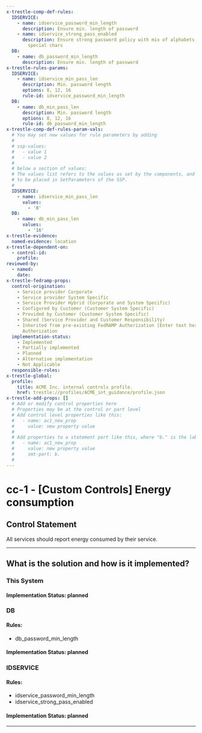```yaml
---
x-trestle-comp-def-rules:
  IDSERVICE:
    - name: idservice_password_min_length
      description: Ensure min. length of password
    - name: idservice_strong_pass_enabled
      description: Ensure strong password policy with mix of alphabets, digits, and
        special chars
  DB:
    - name: db_password_min_length
      description: Ensure min. length of password
x-trestle-rules-params:
  IDSERVICE:
    - name: idservice_min_pass_len
      description: Min. password length
      options: 8, 12, 16
      rule-id: idservice_password_min_length
  DB:
    - name: db_min_pass_len
      description: Min. password length
      options: 8, 12, 16
      rule-id: db_password_min_length
x-trestle-comp-def-rules-param-vals:
  # You may set new values for rule parameters by adding
  #
  # ssp-values:
  #   - value 1
  #   - value 2
  #
  # below a section of values:
  # The values list refers to the values as set by the components, and the ssp-values are the new values
  # to be placed in SetParameters of the SSP.
  #
  IDSERVICE:
    - name: idservice_min_pass_len
      values:
        - '8'
  DB:
    - name: db_min_pass_len
      values:
        - '16'
x-trestle-evidence:
  named-evidence: location
x-trestle-dependent-on:
  - control-id:
    profile:
reviewed-by:
  - named:
    date:
x-trestle-fedramp-props:
  control-origination:
    - Service provider Corporate
    - Service provider System Specific
    - Service Provider Hybrid (Corporate and System Specific)
    - Configured by Customer (Customer System Specific)
    - Provided by Customer (Customer System Specific)
    - Shared (Service Provider and Customer Responsibility)
    - Inherited from pre-existing FedRAMP Authorization [Enter text here], Date of
      Authorization
  implementation-status:
    - Implemented
    - Partially implemented
    - Planned
    - Alternative implementation
    - Not Applicable
  responsible-roles:
x-trestle-global:
  profile:
    title: ACME Inc. internal controls profile.
    href: trestle://profiles/ACME_int_guidance/profile.json
x-trestle-add-props: []
  # Add or modify control properties here
  # Properties may be at the control or part level
  # Add control level properties like this:
  #   - name: ac1_new_prop
  #     value: new property value
  #
  # Add properties to a statement part like this, where "b." is the label of the target statement part
  #   - name: ac1_new_prop
  #     value: new property value
  #     smt-part: b.
  #
---
```


# cc-1 - \[Custom Controls\] Energy consumption

## Control Statement

All services should report energy consumed by their service.

______________________________________________________________________

## What is the solution and how is it implemented?

<!-- For implementation status enter one of: implemented, partial, planned, alternative, not-applicable -->

<!-- Note that the list of rules under ### Rules: is read-only and changes will not be captured after assembly to JSON -->

### This System

<!-- Add implementation prose for the main This System component for control: cc-1 -->

#### Implementation Status: planned

### DB

<!-- Add control implementation description here for control: cc-1 -->

#### Rules:

  - db_password_min_length

#### Implementation Status: planned

### IDSERVICE

<!-- Add control implementation description here for control: cc-1 -->

#### Rules:

  - idservice_password_min_length
  - idservice_strong_pass_enabled

#### Implementation Status: planned

______________________________________________________________________
